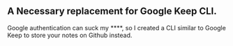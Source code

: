 ## A Necessary replacement for Google Keep CLI.
Google authentication can suck my ****, so I created a CLI similar to Google Keep to store your notes on Github instead.
